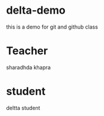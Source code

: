 # delta-demo
this is a demo for git and github class

# Teacher
sharadhda khapra
# student 
deltta student
